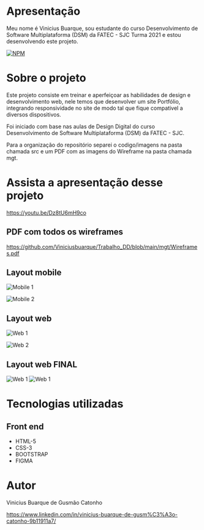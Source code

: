 # Apresentação

Meu nome é Vinicius Buarque, sou estudante do curso Desenvolvimento de Software Multiplataforma (DSM) da FATEC - SJC Turma 2021 e estou desenvolvendo este projeto.

[![NPM](https://img.shields.io/npm/l/react)](https://github.com/Viniciusbuarque/Trabalho_DD/blob/main/LICENSE)

# Sobre o projeto



Este projeto consiste em treinar e aperfeiçoar as habilidades de design e desenvolvimento web, nele temos que desenvolver um site Portfólio, integrando responsividade no site de modo tal que fique compativel a diversos dispositivos.

Foi iniciado com base nas aulas de Design Digital do curso Desenvolvimento de Software Multiplataforma (DSM) da FATEC - SJC.

Para a organização do repositório separei o codigo/imagens na pasta chamada src e um PDF com as imagens do Wireframe na pasta chamada mgt.

# Assista a apresentação desse projeto

https://youtu.be/Dz8tU6mH9co

## PDF com todos os wireframes

https://github.com/Viniciusbuarque/Trabalho_DD/blob/main/mgt/Wireframes.pdf

## Layout mobile
![Mobile 1](https://github.com/Viniciusbuarque/Trabalho_DD/blob/main/assets/Mobile/Home.png) 

![Mobile 2](https://github.com/Viniciusbuarque/Trabalho_DD/blob/main/assets/Mobile/Conhecimentos.png)

## Layout web
![Web 1](https://github.com/Viniciusbuarque/Trabalho_DD/blob/main/assets/DesktopWeb/HomeSobre.png)

![Web 2](https://github.com/Viniciusbuarque/Trabalho_DD/blob/main/assets/DesktopWeb/Conhecimentos.png)

## Layout web FINAL
![Web 1](https://github.com/Viniciusbuarque/Trabalho_DD/blob/main/assets/DesktopWeb/desktopFinal.png)
![Web 1](https://github.com/Viniciusbuarque/Trabalho_DD/blob/main/assets/DesktopWeb/desktopFinal2.png)

# Tecnologias utilizadas
## Front end
- HTML-5
- CSS-3
- BOOTSTRAP
- FIGMA

# Autor

Vinicius Buarque de Gusmão Catonho

https://www.linkedin.com/in/vinicius-buarque-de-gusm%C3%A3o-catonho-9b11911a7/


